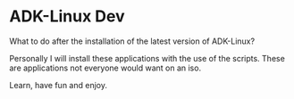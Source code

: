 # ADK-Linux Dev

What to do after the installation of the latest version of ADK-Linux?

Personally I will install these applications with the use of the scripts.
These are applications not everyone would want on an iso.

Learn, have fun and enjoy.
